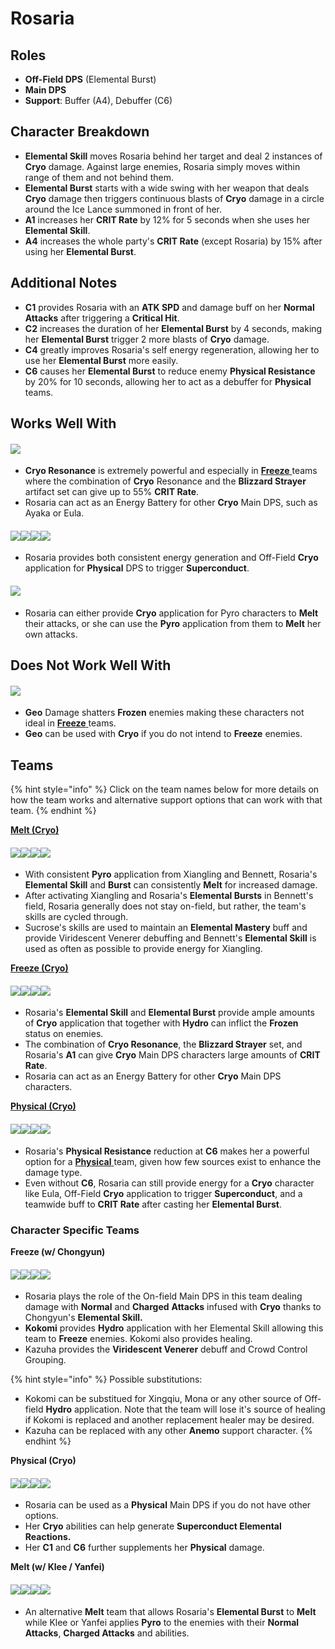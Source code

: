 # Rosaria

## Roles

* **Off-Field DPS** (Elemental Burst)
* **Main DPS**
* **Support**: Buffer (A4), Debuffer (C6)

## Character Breakdown

* **Elemental Skill** moves Rosaria behind her target and deal 2 instances of **Cryo** damage. Against large enemies, Rosaria simply moves within range of them and not behind them.
* **Elemental Burst** starts with a wide swing with her weapon that deals **Cryo** damage then triggers continuous blasts of **Cryo** damage in a circle around the Ice Lance summoned in front of her.
* **A1** increases her **CRIT Rate** by 12% for 5 seconds when she uses her **Elemental Skill**.
* **A4** increases the whole party's **CRIT Rate** (except Rosaria) by 15% after using her **Elemental Burst**.

## Additional Notes

* **C1** provides Rosaria with an **ATK SPD** and damage buff on her **Normal** **Attacks** after triggering a **Critical Hit**.
* **C2** increases the duration of her **Elemental Burst** by 4 seconds, making her **Elemental Burst** trigger 2 more blasts of **Cryo** damage.
* **C4** greatly improves Rosaria's self energy regeneration, allowing her to use her **Elemental Burst** more easily.
* **C6** causes her **Elemental Burst** to reduce enemy **Physical Resistance** by 20% for 10 seconds, allowing her to act as a debuffer for **Physical** teams.

## Works Well With

#### ![](../../.gitbook/assets/Element\_Cryo.webp)

* **Cryo Resonance** is extremely powerful and especially in [**Freeze** ](../../teams/freeze.md)teams where the combination of **Cryo** Resonance and the **Blizzard Strayer** artifact set can give up to 55% **CRIT Rate**.
* Rosaria can act as an Energy Battery for other **Cryo** Main DPS, such as Ayaka or Eula.

#### ![](../../.gitbook/assets/UI\_AvatarIcon\_Keqing.png)![](../../.gitbook/assets/UI\_AvatarIcon\_Razor.png)![](../../.gitbook/assets/UI\_AvatarIcon\_Eula.png)![](../../.gitbook/assets/UI\_AvatarIcon\_Xinyan.png)

* Rosaria provides both consistent energy generation and Off-Field **Cryo** application for **Physical** DPS to trigger **Superconduct**.

#### ![](../../.gitbook/assets/Element\_Pyro.webp)

* Rosaria can either provide **Cryo** application for Pyro characters to **Melt** their attacks, or she can use the **Pyro** application from them to **Melt** her own attacks.

## Does Not Work Well With

#### ![](../../.gitbook/assets/Element\_Geo.webp)

* **Geo** Damage shatters **Frozen** enemies making these characters not ideal in [**Freeze** ](../../teams/freeze.md)teams.
* **Geo** can be used with **Cryo** if you do not intend to **Freeze** enemies.

## Teams

{% hint style="info" %}
Click on the team names below for more details on how the team works and alternative support options that can work with that team.
{% endhint %}

[**Melt (Cryo)**](../../teams/reverse-melt.md)

#### ![](../../.gitbook/assets/UI\_AvatarIcon\_Rosaria.png)![](../../.gitbook/assets/UI\_AvatarIcon\_Xiangling.png)![](../../.gitbook/assets/UI\_AvatarIcon\_Sucrose.png)![](../../.gitbook/assets/UI\_AvatarIcon\_Bennett.png)

* With consistent **Pyro** application from Xiangling and Bennett, Rosaria's **Elemental Skill** and **Burst** can consistently **Melt** for increased damage.
* After activating Xiangling and Rosaria's **Elemental Bursts** in Bennett's field, Rosaria generally does not stay on-field, but rather, the team's skills are cycled through.
* Sucrose's skills are used to maintain an **Elemental Mastery** buff and provide Viridescent Venerer debuffing and Bennett's **Elemental Skill** is used as often as possible to provide energy for Xiangling.

[**Freeze (Cryo)**](../../teams/freeze.md)

#### ![](../../.gitbook/assets/UI\_AvatarIcon\_Ayaka.png)![](../../.gitbook/assets/UI\_AvatarIcon\_Mona.png)![](../../.gitbook/assets/UI\_AvatarIcon\_Rosaria.png)![](../../.gitbook/assets/UI\_AvatarIcon\_Sayu.png)

* Rosaria's **Elemental Skill** and **Elemental Burst** provide ample amounts of **Cryo** application that together with **Hydro** can inflict the **Frozen** status on enemies.
* The combination of **Cryo Resonance**, the **Blizzard Strayer** set, and Rosaria's **A1** can give **Cryo** Main DPS characters large amounts of **CRIT Rate**.
* Rosaria can act as an Energy Battery for other **Cryo** Main DPS characters.

[**Physical (Cryo)**](../../teams/physical.md)

#### ![](../../.gitbook/assets/UI\_AvatarIcon\_Eula.png)![](../../.gitbook/assets/UI\_AvatarIcon\_Fischl.png)![](../../.gitbook/assets/UI\_AvatarIcon\_Rosaria.png)![](../../.gitbook/assets/UI\_AvatarIcon\_Zhongli.png)

* Rosaria's **Physical Resistance** reduction at **C6** makes her a powerful option for a [**Physical** ](../../teams/physical-cryo.md)team, given how few sources exist to enhance the damage type.
* Even without **C6**, Rosaria can still provide energy for a **Cryo** character like Eula, Off-Field **Cryo** application to trigger **Superconduct**, and a teamwide buff to **CRIT Rate** after casting her **Elemental Burst**.

### Character Specific Teams

**Freeze (w/ Chongyun)**

#### ![](../../.gitbook/assets/UI\_AvatarIcon\_Rosaria.png)![](../../.gitbook/assets/UI\_AvatarIcon\_Kokomi.png)![](../../.gitbook/assets/UI\_AvatarIcon\_Chongyun.png)![](../../.gitbook/assets/UI\_AvatarIcon\_Kazuha.png)

* Rosaria plays the role of the On-field Main DPS in this team dealing damage with **Normal** and **Charged** **Attacks** infused with **Cryo** thanks to Chongyun's **Elemental Skill.**
* **Kokomi** provides **Hydro** application with her Elemental Skill allowing this team to **Freeze** enemies. Kokomi also provides healing.
* Kazuha provides the **Viridescent Venerer** debuff and Crowd Control Grouping.

{% hint style="info" %}
Possible substitutions:

* Kokomi can be substitued for Xingqiu, Mona or any other source of Off-field **Hydro** application. Note that the team will lose it's source of healing if Kokomi is replaced and another replacement healer may be desired.
* Kazuha can be replaced with any other **Anemo** support character.
{% endhint %}

**Physical (Cryo)**

#### ![](../../.gitbook/assets/UI\_AvatarIcon\_Rosaria.png)![](../../.gitbook/assets/UI\_AvatarIcon\_Fischl.png)![](../../.gitbook/assets/UI\_AvatarIcon\_Beidou.png)![](../../.gitbook/assets/UI\_AvatarIcon\_Diona.png)

* Rosaria can be used as a **Physical** Main DPS if you do not have other options.
* Her **Cryo** abilities can help generate **Superconduct Elemental Reactions.**
* Her **C1** and **C6** further supplements her **Physical** damage.

**Melt (w/ Klee / Yanfei)**

#### ![](../../.gitbook/assets/UI\_AvatarIcon\_Klee.png)![](../../.gitbook/assets/UI\_AvatarIcon\_Rosaria.png)![](../../.gitbook/assets/UI\_AvatarIcon\_Kazuha.png)![](../../.gitbook/assets/UI\_AvatarIcon\_Bennett.png)

* An alternative **Melt** team that allows Rosaria's **Elemental Burst** to **Melt** while Klee or Yanfei applies **Pyro** to the enemies with their **Normal Attacks**, **Charged Attacks** and abilities.


